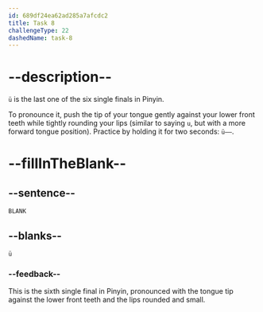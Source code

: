 ```yaml
---
id: 689df24ea62ad285a7afcdc2
title: Task 8
challengeType: 22
dashedName: task-8
---
```


<!-- (Audio) A: ü -->

# --description--

`ü` is the last one of the six single finals in Pinyin.

To pronounce it, push the tip of your tongue gently against your lower front teeth while tightly rounding your lips (similar to saying `u`, but with a more forward tongue position). Practice by holding it for two seconds: `ü——`.

# --fillInTheBlank--

## --sentence--

`BLANK`

## --blanks--

`ü`

### --feedback--

This is the sixth single final in Pinyin, pronounced with the tongue tip against the lower front teeth and the lips rounded and small.
